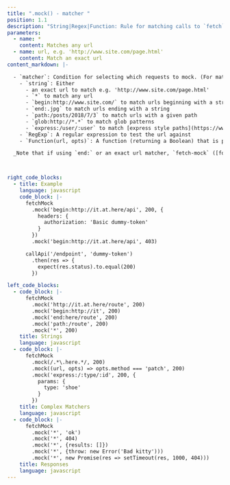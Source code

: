 ```yaml
---
title: ".mock() - matcher "
position: 1.1
description: "String|Regex|Function: Rule for matching calls to `fetch`"
parameters:
  - name: *
    content: Matches any url
  - name: url, e.g. 'http://www.site.com/page.html'
    content: Match an exact url
content_markdown: |-

  - `matcher`: Condition for selecting which requests to mock. (For matching based on headers, query strings or other `fetch` options see the `options` parameter documented below). Accepts any of the following:
    - `string`: Either
      - an exact url to match e.g. 'http://www.site.com/page.html'
      - `*` to match any url
      - `begin:http://www.site.com/` to match urls beginning with a string
      - `end:.jpg` to match urls ending with a string
      - `path:/posts/2018/7/3` to match urls with a given path
      - `glob:http://*.*` to match glob patterns
      - `express:/user/:user` to match [express style paths](https://www.npmjs.com/package/path-to-regexp)
    - `RegExp`: A regular expression to test the url against
    - `Function(url, opts)`: A function (returning a Boolean) that is passed the url and opts `fetch()` is called with (or, if `fetch()` was called with one, the `Request` instance)

  _Note that if using `end:` or an exact url matcher, `fetch-mock` ([for good reason](https://url.spec.whatwg.org/#url-equivalence)) is unable to distinguish whether URLs without a path end in a trailing slash or not i.e. `http://thing` is treated the same as `http://thing/`_



right_code_blocks:
  - title: Example
    language: javascript
    code_block: |-
      fetchMock
        .mock('begin:http://it.at.here/api', 200, {
          headers: {
            authorization: 'Basic dummy-token'
          }
        })
        .mock('begin:http://it.at.here/api', 403)

      callApi('/endpoint', 'dummy-token')
        .then(res => {
          expect(res.status).to.equal(200)
        })

left_code_blocks:
  - code_block: |-
      fetchMock
        .mock('http://it.at.here/route', 200)
        .mock('begin:http://it', 200)
        .mock('end:here/route', 200)
        .mock('path:/route', 200)
        .mock('*', 200)
    title: Strings
    language: javascript
  - code_block: |-
      fetchMock
        .mock(/.*\.here.*/, 200)
        .mock((url, opts) => opts.method === 'patch', 200)
        .mock('express:/:type/:id', 200, {
          params: {
            type: 'shoe'
          }
        })
    title: Complex Matchers
    language: javascript
  - code_block: |-
      fetchMock
        .mock('*', 'ok')
        .mock('*', 404)
        .mock('*', {results: []})
        .mock('*', {throw: new Error('Bad kitty')))
        .mock('*', new Promise(res => setTimeout(res, 1000, 404)))
    title: Responses
    language: javascript
---
```



